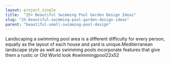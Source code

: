 ```yaml
---
layout: project_single
title:  "25+ Beautiful Swimming Pool Garden Design Ideas"
slug: "25-beautiful-swimming-pool-garden-design-ideas"
parent: "beautiful-small-swimming-pool-design"
---
```

Landscaping a swimming pool area is a different  difficulty for  every person,  equally as the  layout of each house and  yard is unique.Mediterranean landscape  style  as well as swimming pools incorporate features that give them a rustic or Old World look #swimmingpool22x52